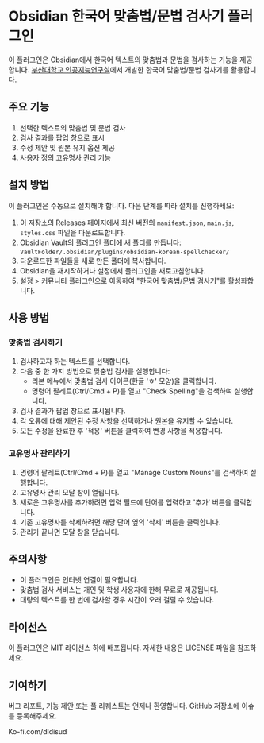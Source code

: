 # Obsidian 한국어 맞춤법/문법 검사기 플러그인

이 플러그인은 Obsidian에서 한국어 텍스트의 맞춤법과 문법을 검사하는 기능을 제공합니다. [부산대학교 인공지능연구실](http://speller.cs.pusan.ac.kr/)에서 개발한 한국어 맞춤법/문법 검사기를 활용합니다.

## 주요 기능

1. 선택한 텍스트의 맞춤법 및 문법 검사
2. 검사 결과를 팝업 창으로 표시
3. 수정 제안 및 원본 유지 옵션 제공
4. 사용자 정의 고유명사 관리 기능

## 설치 방법

이 플러그인은 수동으로 설치해야 합니다. 다음 단계를 따라 설치를 진행하세요:

1. 이 저장소의 Releases 페이지에서 최신 버전의 `manifest.json`, `main.js`, `styles.css` 파일을 다운로드합니다.
2. Obsidian Vault의 플러그인 폴더에 새 폴더를 만듭니다: `VaultFolder/.obsidian/plugins/obsidian-korean-spellchecker/`
3. 다운로드한 파일들을 새로 만든 폴더에 복사합니다.
4. Obsidian을 재시작하거나 설정에서 플러그인을 새로고침합니다.
5. 설정 > 커뮤니티 플러그인으로 이동하여 "한국어 맞춤법/문법 검사기"를 활성화합니다.

## 사용 방법

### 맞춤법 검사하기

1. 검사하고자 하는 텍스트를 선택합니다.
2. 다음 중 한 가지 방법으로 맞춤법 검사를 실행합니다:
   - 리본 메뉴에서 맞춤법 검사 아이콘(한글 'ㅎ' 모양)을 클릭합니다.
   - 명령어 팔레트(Ctrl/Cmd + P)를 열고 "Check Spelling"을 검색하여 실행합니다.
3. 검사 결과가 팝업 창으로 표시됩니다.
4. 각 오류에 대해 제안된 수정 사항을 선택하거나 원본을 유지할 수 있습니다.
5. 모든 수정을 완료한 후 '적용' 버튼을 클릭하여 변경 사항을 적용합니다.

### 고유명사 관리하기

1. 명령어 팔레트(Ctrl/Cmd + P)를 열고 "Manage Custom Nouns"를 검색하여 실행합니다.
2. 고유명사 관리 모달 창이 열립니다.
3. 새로운 고유명사를 추가하려면 입력 필드에 단어를 입력하고 '추가' 버튼을 클릭합니다.
4. 기존 고유명사를 삭제하려면 해당 단어 옆의 '삭제' 버튼을 클릭합니다.
5. 관리가 끝나면 모달 창을 닫습니다.

## 주의사항

- 이 플러그인은 인터넷 연결이 필요합니다.
- 맞춤법 검사 서비스는 개인 및 학생 사용자에 한해 무료로 제공됩니다.
- 대량의 텍스트를 한 번에 검사할 경우 시간이 오래 걸릴 수 있습니다.

## 라이선스

이 플러그인은 MIT 라이선스 하에 배포됩니다. 자세한 내용은 LICENSE 파일을 참조하세요.

## 기여하기

버그 리포트, 기능 제안 또는 풀 리퀘스트는 언제나 환영합니다. GitHub 저장소에 이슈를 등록해주세요.

Ko-fi.com/dldisud
